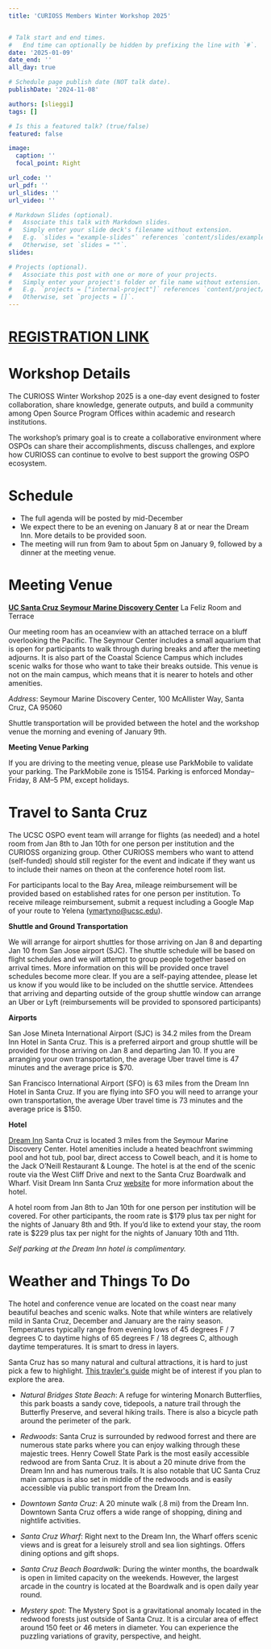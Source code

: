 ```yaml
---
title: 'CURIOSS Members Winter Workshop 2025'


# Talk start and end times.
#   End time can optionally be hidden by prefixing the line with `#`.
date: '2025-01-09'
date_end: ''
all_day: true

# Schedule page publish date (NOT talk date).
publishDate: '2024-11-08'

authors: [slieggi]
tags: []

# Is this a featured talk? (true/false)
featured: false

image:
  caption: ''
  focal_point: Right

url_code: ''
url_pdf: ''
url_slides: ''
url_video: ''

# Markdown Slides (optional).
#   Associate this talk with Markdown slides.
#   Simply enter your slide deck's filename without extension.
#   E.g. `slides = "example-slides"` references `content/slides/example-slides.md`.
#   Otherwise, set `slides = ""`.
slides:

# Projects (optional).
#   Associate this post with one or more of your projects.
#   Simply enter your project's folder or file name without extension.
#   E.g. `projects = ["internal-project"]` references `content/project/deep-learning/index.md`.
#   Otherwise, set `projects = []`.
---
```

# [REGISTRATION LINK](https://docs.google.com/forms/d/e/1FAIpQLScVmSIDhLQNwLz5pNbbiv-RW-K_9vFTX0aFwpXoxLFW1GcN7w/viewform?usp=sf_link) 

# Workshop Details 

The CURIOSS Winter Workshop 2025 is a one-day event designed to foster collaboration, share knowledge, generate outputs, and build a community among Open Source Program Offices within academic and research institutions. 

The workshop’s primary goal is to create a collaborative environment where OSPOs can share their accomplishments, discuss challenges, and explore how CURIOSS can continue to evolve to best support the growing OSPO ecosystem.


# Schedule 

- The full agenda will be posted by mid-December
- We expect there to be an evening on January 8 at or near the Dream Inn. More details to be provided soon.
- The meeting will run from 9am to about 5pm on January 9, followed by a dinner at the meeting venue. 


# Meeting Venue

**[UC Santa Cruz Seymour Marine Discovery Center](https://seymourcenter.ucsc.edu/)** La Feliz Room and Terrace 

Our meeting room has an oceanview with an attached terrace on a bluff overlooking the Pacific. The Seymour Center includes a small aquarium that is open for participants to walk through during breaks and after the meeting adjourns. It is also part of the Coastal Science Campus which includes scenic walks for those who want to take their breaks outside.  This venue is not on the main campus, which means that it is nearer to hotels and other amenities. 


*Address*: Seymour Marine Discovery Center, 100 McAllister Way, Santa Cruz, CA 95060

Shuttle transportation will be provided between the hotel and the workshop venue the morning and evening of January 9th. 


**Meeting Venue Parking**

If you are driving to the meeting venue, please use ParkMobile to validate your parking. The ParkMobile zone is 15154. Parking is enforced Monday–Friday, 8 AM–5 PM, except holidays.


# Travel to Santa Cruz

The UCSC OSPO event team will arrange for flights (as needed) and a hotel room from Jan 8th to Jan 10th for one person per institution and the CURIOSS organizing group. Other CURIOSS members  who want to attend (self-funded) should still register for the event and indicate if they want us to include their names on theon at the conference hotel room list. 

For participants local to the Bay Area, mileage reimbursement will be provided based on established rates for one person per institution.  To receive mileage reimbursement, submit a request including a Google Map of your route to Yelena (ymartyno@ucsc.edu).


**Shuttle and Ground Transportation**

We will arrange for airport shuttles for those arriving on Jan 8 and departing Jan 10 from San Jose airport (SJC). The shuttle schedule will be based on flight schedules and we will attempt to group people together based on arrival times. More information on this will be provided once travel schedules become more clear. If you are a self-paying attendee, please let us know if you would like to be included on the shuttle service. Attendees that arriving and departing outside of the group shuttle window can arrange an Uber or Lyft (reimbursements will be provided to sponsored participants) 


**Airports**

San Jose Mineta International Airport (SJC) is 34.2 miles from the Dream Inn Hotel in Santa Cruz. This is a preferred airport and group shuttle will be provided for those arriving on Jan 8 and departing Jan 10. If you are arranging your own transportation, the average Uber travel time is 47 minutes and the average price is $70.

San Francisco International Airport (SFO) is 63 miles from the Dream Inn Hotel in Santa Cruz. If you are flying into SFO you will need to arrange your own transportation, the average Uber travel time is 73 minutes and the average price is $150.


**Hotel**

[Dream Inn](https://maps.app.goo.gl/bST3qPwmSLPhHEpY9) Santa Cruz is located 3 miles from the Seymour Marine Discovery Center. Hotel amenities include a heated beachfront swimming pool and hot tub, pool bar, direct access to Cowell beach, and it is home to the Jack O’Neill Restaurant & Lounge. The hotel is at the end of the scenic route via the West Cliff Drive and next to the Santa Cruz Boardwalk and Wharf. Visit Dream Inn Santa Cruz [website](https://maps.app.goo.gl/bST3qPwmSLPhHEpY9) for more information about the hotel.

A hotel room from Jan 8th to Jan 10th for one person per institution will be covered. 
For other participants, the room rate is $179 plus tax per night for the nights of January 8th and 9th. If you’d like to extend your stay, the room rate is $229 plus tax per night for the nights of January 10th and 11th. 

*Self parking at the Dream Inn hotel is complimentary.* 

# Weather and Things To Do

The hotel and conference venue are located on the coast near many beautiful beaches and scenic walks. Note that while winters are relatively mild in Santa Cruz, December and January are the rainy season. Temperatures typically range from evening lows of 45 degrees F /  7 degrees C to daytime highs of 65 degrees F / 18 degrees C, although daytime temperatures. It is smart to dress in layers. 

Santa Cruz has so many natural and cultural attractions, it is hard to just pick a few to highlight. [This travler's guide](https://www.santacruz.org/plan-your-trip/online-travelers-guide/) might be of interest if you plan to explore the area.  

- *Natural Bridges State Beach*: 
A refuge for wintering Monarch Butterflies, this park boasts a sandy cove, tidepools, a nature trail through the Butterfly Preserve, and several hiking trails. There is also a bicycle path around the perimeter of the park.

- *Redwoods*: 
Santa Cruz is surrounded by redwood forrest and there are numerous state parks where you can enjoy walking through these majestic trees. Henry Cowell State Park is the most easily accessible redwood are from Santa Cruz. It is about a 20 minute drive from the Dream Inn and has numerous trails. It is also notable that UC Santa Cruz main campus is also set in middle of the redwoods and is easily accessible via public transport from the Dream Inn. 

- *Downtown Santa Cruz*: 
A 20 minute walk (.8 mi) from the Dream Inn. Downtown Santa Cruz offers a wide range of shopping, dining and nightlife activities.

- *Santa Cruz Wharf*: 
Right next to the Dream Inn, the Wharf offers scenic views and is great for a leisurely stroll and sea lion sightings. Offers dining options and gift shops.

- *Santa Cruz Beach Boardwalk*: 
During the winter months, the boardwalk is open in limited capacity on the weekends. However, the largest arcade in the country is located at the Boardwalk and is open daily year round. 

- *Mystery spot*: 
The Mystery Spot is a gravitational anomaly located in the redwood forests just outside of Santa Cruz. It is a circular area of effect around 150 feet or 46 meters in diameter. You can experience the puzzling variations of gravity, perspective, and height. 



